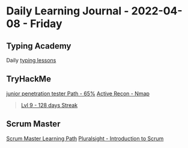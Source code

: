 # Daily Learning Journal - 2022-04-08 - Friday

## Typing Academy

Daily [typing lessons](https://www.typing.academy/typing-tutor/lessons)

## TryHackMe

[junior penetration tester Path - 65%](https://tryhackme.com/path/outline/jrpenetrationtester)
[Active Recon - Nmap](https://tryhackme.com/room/nmap02)

> [Lvl 9 - 128 days Streak](https://tryhackme.com/p/Universalamateur)

## Scrum Master

[Scrum Master Learning Path](https://www.scrum.org/pathway/scrum-master)
[Pluralsight - Introduction to Scrum](https://app.pluralsight.com/paths/skill/introduction-to-professional-scrum)
